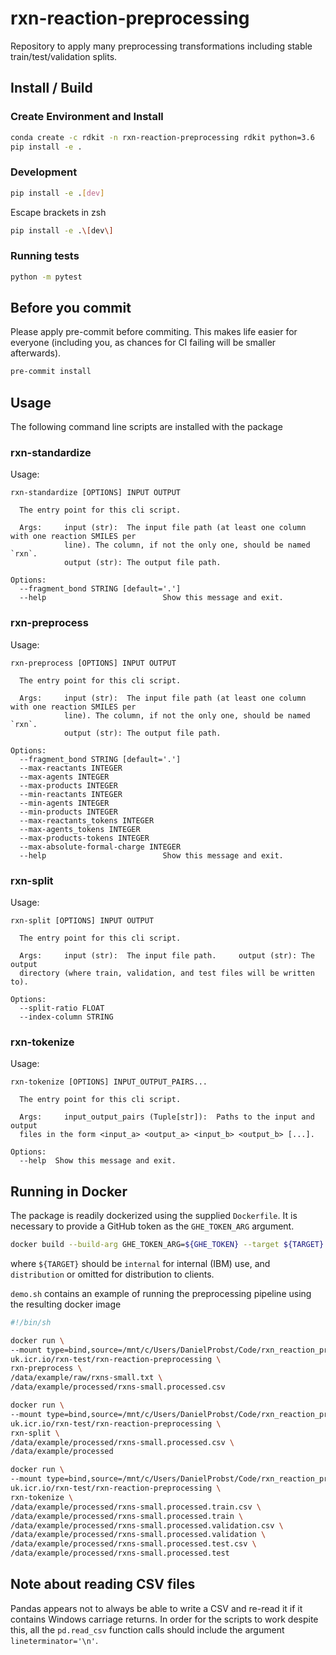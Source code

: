 # rxn-reaction-preprocessing

Repository to apply many preprocessing transformations including stable train/test/validation splits.

## Install / Build
### Create Environment and Install
```bash
conda create -c rdkit -n rxn-reaction-preprocessing rdkit python=3.6
pip install -e .
```

### Development
```bash
pip install -e .[dev]
```
Escape brackets in zsh
```bash
pip install -e .\[dev\]
```

### Running tests
```bash
python -m pytest
```

## Before you commit
Please apply pre-commit before commiting. This makes life easier for everyone (including you, as chances for CI failing will be smaller afterwards).
```bash
pre-commit install
```

## Usage
The following command line scripts are installed with the package

### rxn-standardize
Usage:
```
rxn-standardize [OPTIONS] INPUT OUTPUT

  The entry point for this cli script.

  Args:     input (str):  The input file path (at least one column with one reaction SMILES per
            line). The column, if not the only one, should be named `rxn`.
            output (str): The output file path.

Options:
  --fragment_bond STRING [default='.']
  --help                          Show this message and exit.
```
### rxn-preprocess
Usage:
```
rxn-preprocess [OPTIONS] INPUT OUTPUT

  The entry point for this cli script.

  Args:     input (str):  The input file path (at least one column with one reaction SMILES per
            line). The column, if not the only one, should be named `rxn`.
            output (str): The output file path.

Options:
  --fragment_bond STRING [default='.']
  --max-reactants INTEGER
  --max-agents INTEGER
  --max-products INTEGER
  --min-reactants INTEGER
  --min-agents INTEGER
  --min-products INTEGER
  --max-reactants_tokens INTEGER
  --max-agents_tokens INTEGER
  --max-products-tokens INTEGER
  --max-absolute-formal-charge INTEGER
  --help                          Show this message and exit.
```
### rxn-split
Usage:
```
rxn-split [OPTIONS] INPUT OUTPUT

  The entry point for this cli script.

  Args:     input (str):  The input file path.     output (str): The output
  directory (where train, validation, and test files will be written to).

Options:
  --split-ratio FLOAT
  --index-column STRING
```
### rxn-tokenize
Usage:
```
rxn-tokenize [OPTIONS] INPUT_OUTPUT_PAIRS...

  The entry point for this cli script.

  Args:     input_output_pairs (Tuple[str]):  Paths to the input and output
  files in the form <input_a> <output_a> <input_b> <output_b> [...].

Options:
  --help  Show this message and exit.
```

## Running in Docker
The package is readily dockerized using the supplied ```Dockerfile```. 
It is necessary to provide a GitHub token as the `GHE_TOKEN_ARG` argument.
```bash
docker build --build-arg GHE_TOKEN_ARG=${GHE_TOKEN} --target ${TARGET} -t rxn_reaction_preprocessing .
```
where `${TARGET}` should be `internal` for internal (IBM) use, and `distribution` or omitted for distribution to clients.

`demo.sh` contains an example of running the preprocessing pipeline using the resulting docker image
```bash
#!/bin/sh

docker run \
--mount type=bind,source=/mnt/c/Users/DanielProbst/Code/rxn_reaction_preprocessing/data,target=/data \
uk.icr.io/rxn-test/rxn-reaction-preprocessing \
rxn-preprocess \
/data/example/raw/rxns-small.txt \
/data/example/processed/rxns-small.processed.csv

docker run \
--mount type=bind,source=/mnt/c/Users/DanielProbst/Code/rxn_reaction_preprocessing/data,target=/data \
uk.icr.io/rxn-test/rxn-reaction-preprocessing \
rxn-split \
/data/example/processed/rxns-small.processed.csv \
/data/example/processed

docker run \
--mount type=bind,source=/mnt/c/Users/DanielProbst/Code/rxn_reaction_preprocessing/data,target=/data \
uk.icr.io/rxn-test/rxn-reaction-preprocessing \
rxn-tokenize \
/data/example/processed/rxns-small.processed.train.csv \
/data/example/processed/rxns-small.processed.train \
/data/example/processed/rxns-small.processed.validation.csv \
/data/example/processed/rxns-small.processed.validation \
/data/example/processed/rxns-small.processed.test.csv \
/data/example/processed/rxns-small.processed.test
```

## Note about reading CSV files
Pandas appears not to always be able to write a CSV and re-read it if it contains Windows carriage returns.
In order for the scripts to work despite this, all the `pd.read_csv` function calls should include the argument `lineterminator='\n'`.
